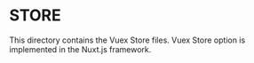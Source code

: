 # STORE

This directory contains the Vuex Store files.
Vuex Store option is implemented in the Nuxt.js framework.
